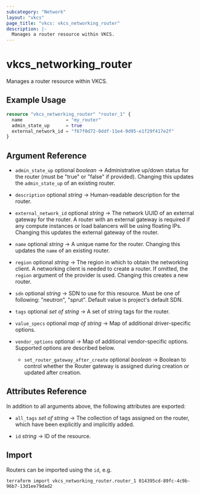 ```yaml
---
subcategory: "Network"
layout: "vkcs"
page_title: "vkcs: vkcs_networking_router"
description: |-
  Manages a router resource within VKCS.
---
```


# vkcs_networking_router

Manages a router resource within VKCS.

## Example Usage
```terraform
resource "vkcs_networking_router" "router_1" {
  name                = "my_router"
  admin_state_up      = true
  external_network_id = "f67f0d72-0ddf-11e4-9d95-e1f29f417e2f"
}
```

## Argument Reference
- `admin_state_up` optional *boolean* &rarr;  Administrative up/down status for the router (must be "true" or "false" if provided). Changing this updates the `admin_state_up` of an existing router.

- `description` optional *string* &rarr;  Human-readable description for the router.

- `external_network_id` optional *string* &rarr;  The network UUID of an external gateway for the router. A router with an external gateway is required if any compute instances or load balancers will be using floating IPs. Changing this updates the external gateway of the router.

- `name` optional *string* &rarr;  A unique name for the router. Changing this updates the `name` of an existing router.

- `region` optional *string* &rarr;  The region in which to obtain the networking client. A networking client is needed to create a router. If omitted, the `region` argument of the provider is used. Changing this creates a new router.

- `sdn` optional *string* &rarr;  SDN to use for this resource. Must be one of following: "neutron", "sprut". Default value is project's default SDN.

- `tags` optional *set of* *string* &rarr;  A set of string tags for the router.

- `value_specs` optional *map of* *string* &rarr;  Map of additional driver-specific options.

- `vendor_options` optional &rarr;  Map of additional vendor-specific options. Supported options are described below.
  - `set_router_gateway_after_create` optional *boolean* &rarr;  Boolean to control whether the Router gateway is assigned during creation or updated after creation.


## Attributes Reference
In addition to all arguments above, the following attributes are exported:
- `all_tags` *set of* *string* &rarr;  The collection of tags assigned on the router, which have been explicitly and implicitly added.

- `id` *string* &rarr;  ID of the resource.



## Import

Routers can be imported using the `id`, e.g.

```shell
terraform import vkcs_networking_router.router_1 014395cd-89fc-4c9b-96b7-13d1ee79dad2
```
